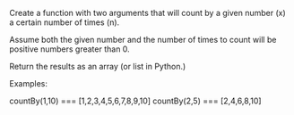 Create a function with two arguments that will count by a given number (x) a certain number of times (n).

Assume both the given number and the number of times to count will be positive numbers greater than 0.

Return the results as an array (or list in Python.)

Examples:

countBy(1,10) === [1,2,3,4,5,6,7,8,9,10]
countBy(2,5) === [2,4,6,8,10]